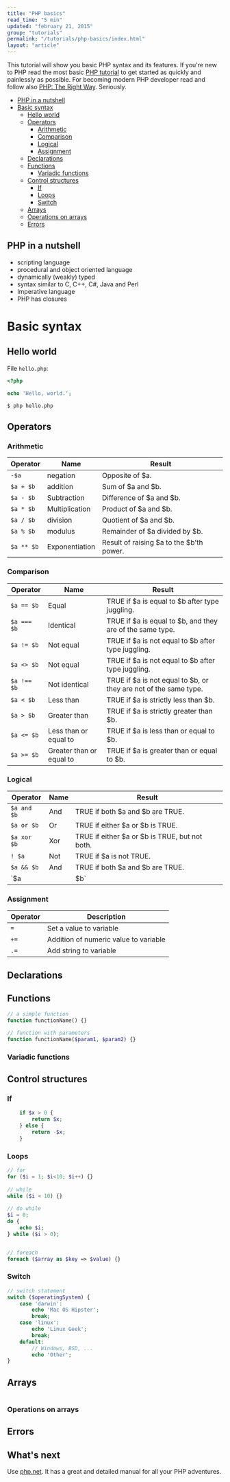 ```yaml
---
title: "PHP basics"
read_time: "5 min"
updated: "february 21, 2015"
group: "tutorials"
permalink: "/tutorials/php-basics/index.html"
layout: "article"
---
```


This tutorial will show you basic PHP syntax and its features. If you're new to PHP read the most basic [PHP tutorial](http://php.net/manual/en/tutorial.php) to get started as quickly and painlessly as possible. For becoming modern PHP developer read and follow also [PHP: The Right Way](http://phptherightway.com). Seriously.

* [PHP in a nutshell](#php-in-a-nutshell)
* [Basic syntax](#basic-syntax)
  * [Hello world](#hello-world)
  * [Operators](#operators)
    * [Arithmetic](#operators)
    * [Comparison](#comparison)
    * [Logical](#logical)
    * [Assignment](#assignment)
  * [Declarations](#declarations)
  * [Functions](#functions)
    * [Variadic functions](#variadic-functions)
  * [Control structures](#control-structures)
    * [If](#if)
    * [Loops](#loops)
    * [Switch](#switch)
  * [Arrays](#arrays)
  * [Operations on arrays](#operations-on-arrays)
  * [Errors](#errors)

## PHP in a nutshell

* scripting language
* procedural and object oriented language
* dynamically (weakly) typed
* syntax similar to C, C++, C#, Java and Perl
* Imperative language
* PHP has closures

# Basic syntax

## Hello world

File `hello.php`:

```php
<?php

echo 'Hello, world.';
```
`$ php hello.php`

## Operators

### Arithmetic

|Operator|Name|Result|
|--------|----|-----------|
|`-$a`|negation|Opposite of $a.|
|`$a + $b`|addition|Sum of $a and $b.|
|`$a - $b`|Subtraction|Difference of $a and $b.|
|`$a * $b`|Multiplication|Product of $a and $b.|
|`$a / $b`|division|Quotient of $a and $b.|
|`$a % $b`|modulus|Remainder of $a divided by $b.|
|`$a ** $b`|Exponentiation|Result of raising $a to the $b'th power.|

### Comparison

|Operator|Name|Result|
|--------|----|-----------|
|`$a == $b`|Equal|TRUE if $a is equal to $b after type juggling.|
|`$a === $b`|Identical|TRUE if $a is equal to $b, and they are of the same type.|
|`$a != $b`|Not equal|TRUE if $a is not equal to $b after type juggling.|
|`$a <> $b`|Not equal|TRUE if $a is not equal to $b after type juggling.|
|`$a !== $b`|Not identical|TRUE if $a is not equal to $b, or they are not of the same type.|
|`$a < $b`|Less than|TRUE if $a is strictly less than $b.|
|`$a > $b`|Greater than|TRUE if $a is strictly greater than $b.|
|`$a <= $b`|Less than or equal to|TRUE if $a is less than or equal to $b.|
|`$a >= $b`|Greater than or equal to|TRUE if $a is greater than or equal to $b.|

### Logical

|Operator|Name|Result|
|--------|----|------|
|`$a and $b`|And|TRUE if both $a and $b are TRUE.|
|`$a or $b`|Or|TRUE if either $a or $b is TRUE.|
|`$a xor $b`|Xor|TRUE if either $a or $b is TRUE, but not both.|
|`! $a`|Not|TRUE if $a is not TRUE.|
|`$a && $b`|And|TRUE if both $a and $b are TRUE.|
|`$a || $b`|Or|TRUE if either $a or $b is TRUE.|

### Assignment

|Operator|Description|
|--------|-----------|
|`=`|Set a value to variable|
|`+=`|Addition of numeric value to variable|
|`.=`|Add string to variable|

## Declarations



## Functions

```php
// a simple function
function functionName() {}

// function with parameters
function functionName($param1, $param2) {}
```

### Variadic functions


## Control structures

### If

```php
    if $x > 0 {
        return $x;
    } else {
        return -$x;
    }
```

### Loops

```php
// for
for ($i = 1; $i<10; $i++) {}
    
// while
while ($i < 10) {}
    
// do while
$i = 0;
do {
    echo $i;
} while ($i > 0);


// foreach
foreach ($array as $key => $value) {}
```

### Switch

```php
// switch statement
switch ($operatingSystem) {
    case 'darwin':
        echo 'Mac OS Hipster';
        break;
    case 'linux':
        echo 'Linux Geek';
        break;
    default:
        // Windows, BSD, ...
        echo 'Other';
}
```

## Arrays

```php

```

### Operations on arrays



## Errors


## What's next

Use [php.net](http://php.net). It has a great and detailed manual for all your PHP adventures.